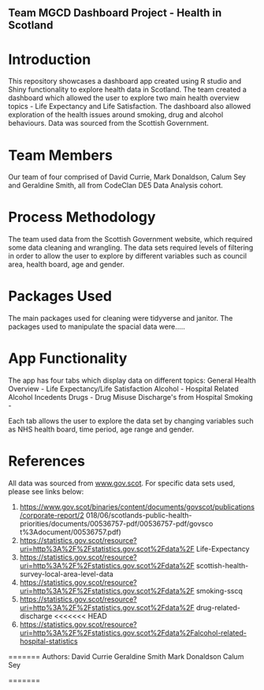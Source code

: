 ## Team MGCD Dashboard Project - Health in Scotland

# Introduction
This repository showcases a dashboard app created using R studio and Shiny functionality to explore health data in Scotland.  The team created a dashboard which allowed the user to explore two main health overview topics - Life Expectancy and Life Satisfaction.  The dashboard also allowed exploration of the health issues around smoking, drug and alcohol behaviours.  Data was sourced from the Scottish Government.

# Team Members

Our team of four comprised of David Currie, Mark Donaldson, Calum Sey and Geraldine Smith, all from CodeClan DE5 Data Analysis cohort.

# Process Methodology
The team used data from the Scottish Government website, which required some data cleaning and wrangling. The data sets required levels of filtering in order to allow the user to explore by different variables such as council area, health board, age and gender.

# Packages Used
The main packages used for cleaning were tidyverse and janitor.  The packages used to manipulate the spacial data were.....

# App Functionality
The app has four tabs which display data on different topics:
General Health Overview - Life Expectancy/Life Satisfaction
Alcohol - Hospital Related Alcohol Incedents
Drugs - Drug Misuse Discharge's from Hospital
Smoking - 

Each tab allows the user to explore the data set by changing variables such as NHS health board, time period, age range and gender.

# References

All data was sourced from www.gov.scot. For specific data sets used, please see links below:

1. https://www.gov.scot/binaries/content/documents/govscot/publications/corporate-report/2 018/06/scotlands-public-health-priorities/documents/00536757-pdf/00536757-pdf/govsco t%3Adocument/00536757.pdf​)
2. https://statistics.gov.scot/resource?uri=http%3A%2F%2Fstatistics.gov.scot%2Fdata%2F Life-Expectancy
3. https://statistics.gov.scot/resource?uri=http%3A%2F%2Fstatistics.gov.scot%2Fdata%2F scottish-health-survey-local-area-level-data
4. https://statistics.gov.scot/resource?uri=http%3A%2F%2Fstatistics.gov.scot%2Fdata%2F smoking-sscq
5. https://statistics.gov.scot/resource?uri=http%3A%2F%2Fstatistics.gov.scot%2Fdata%2F drug-related-discharge
<<<<<<< HEAD
6. https://statistics.gov.scot/resource?uri=http%3A%2F%2Fstatistics.gov.scot%2Fdata%2Falcohol-related-hospital-statistics

=======
Authors:
David Currie
Geraldine Smith
Mark Donaldson
Calum Sey

=======




